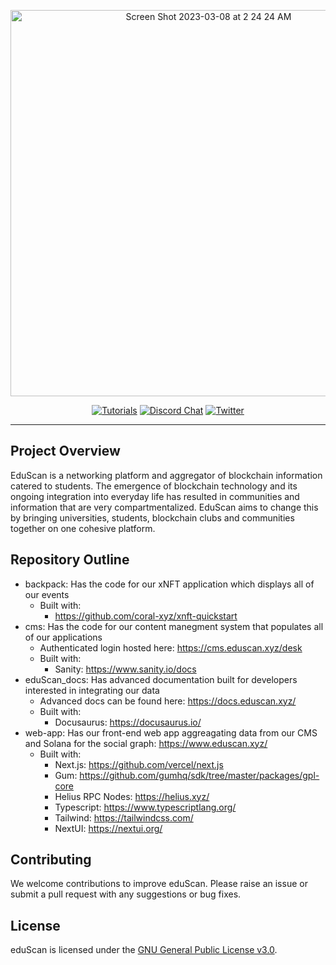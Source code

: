 
<p align="center">
  <img width="618" alt="Screen Shot 2023-03-08 at 2 24 24 AM" src="https://user-images.githubusercontent.com/44822021/223648207-56292f3c-4c34-468d-a4e7-49448fb0ad76.png">
  
</p>

<p align="center">
  <a href="https://docs.eduscan.xyz"><img alt="Tutorials" src="https://img.shields.io/badge/docs-tutorials-blueviolet" /></a>
  <a href="https://discord.gg/4mXVhY74ew"><img alt="Discord Chat" src="https://img.shields.io/badge/chat-discord-blueviolet" /></a>
   <a href="https://twitter.com/eduscan_xyz"><img alt="Twitter" src="https://img.shields.io/twitter/follow/eduscan_xyz?color=purple&style=social" /></a>
</p>

<hr/> 

## Project Overview
EduScan is a networking platform and aggregator of blockchain information catered to students. The emergence of blockchain technology and its ongoing integration into everyday life has resulted in communities and information that are very compartmentalized. EduScan aims to change this by bringing universities, students, blockchain clubs and communities together on one cohesive platform.

## Repository Outline
- backpack: Has the code for our xNFT application which displays all of our events <br/>
  - Built with: 
      - https://github.com/coral-xyz/xnft-quickstart
- cms: Has the code for our content manegment system that populates all of our applications <br/>
  - Authenticated login hosted here: https://cms.eduscan.xyz/desk
  - Built with:
      - Sanity: https://www.sanity.io/docs
- eduScan_docs: Has advanced documentation built for developers interested in integrating our data <br/>
  - Advanced docs can be found here: https://docs.eduscan.xyz/
  - Built with:
      - Docusaurus: https://docusaurus.io/
- web-app: Has our front-end web app aggreagating data from our CMS and Solana for the social graph: https://www.eduscan.xyz/ <br/>
  - Built with:
    - Next.js: https://github.com/vercel/next.js
    - Gum: https://github.com/gumhq/sdk/tree/master/packages/gpl-core
    - Helius RPC Nodes: https://helius.xyz/
    - Typescript: https://www.typescriptlang.org/
    - Tailwind: https://tailwindcss.com/
    - NextUI: https://nextui.org/
    
## Contributing

We welcome contributions to improve eduScan. Please raise an issue or submit a pull request with any suggestions or bug fixes.

## License

eduScan is licensed under the [GNU General Public License v3.0](https://github.com/willschneider15/eduScan/blob/main/LICENSE).


